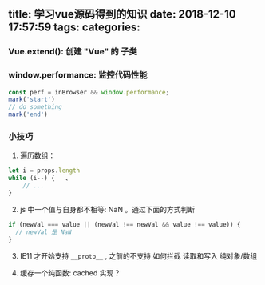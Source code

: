 title: 学习vue源码得到的知识
date: 2018-12-10 17:57:59
tags:
categories:
---
### Vue.extend(): 创建 "Vue" 的 子类

### window.performance: 监控代码性能
``` js
const perf = inBrowser && window.performance;
mark('start')
// do something
mark('end')
```

### 小技巧
1. 遍历数组：
``` js 
let i = props.length
while (i--) {   、
    // ...
}
```
2. js 中一个值与自身都不相等: NaN 。通过下面的方式判断
``` js
if (newVal === value || (newVal !== newVal && value !== value)) {
  // newVal 是 NaN
}
```
3. IE11 才开始支持 `__proto__` , 之前的不支持
如何拦截 读取和写入 纯对象/数组 

4. 缓存一个纯函数: cached 实现？